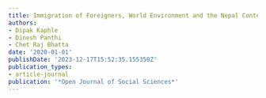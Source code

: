```yaml
---
title: Immigration of Foreigners, World Environment and the Nepal Context
authors:
- Dipak Kaphle
- Dinesh Panthi
- Chet Raj Bhatta
date: '2020-01-01'
publishDate: '2023-12-17T15:52:35.155350Z'
publication_types:
- article-journal
publication: '*Open Journal of Social Sciences*'
---
```

